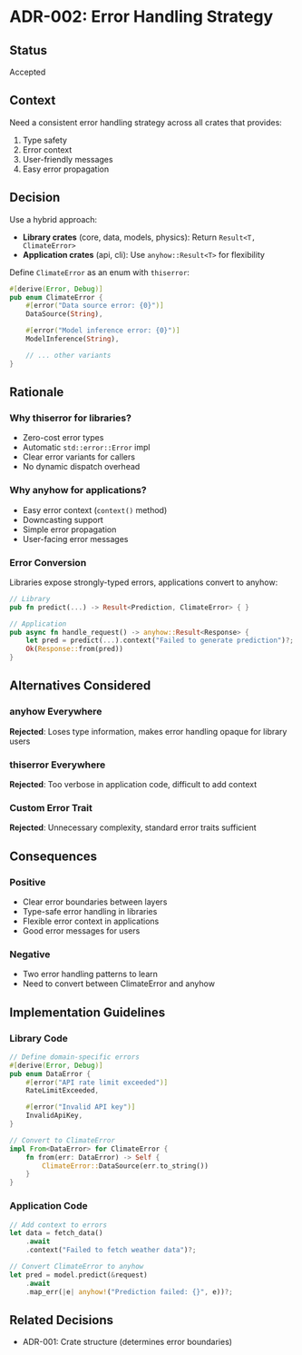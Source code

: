 # ADR-002: Error Handling Strategy

## Status
Accepted

## Context
Need a consistent error handling strategy across all crates that provides:
1. Type safety
2. Error context
3. User-friendly messages
4. Easy error propagation

## Decision
Use a hybrid approach:
- **Library crates** (core, data, models, physics): Return `Result<T, ClimateError>`
- **Application crates** (api, cli): Use `anyhow::Result<T>` for flexibility

Define `ClimateError` as an enum with `thiserror`:
```rust
#[derive(Error, Debug)]
pub enum ClimateError {
    #[error("Data source error: {0}")]
    DataSource(String),

    #[error("Model inference error: {0}")]
    ModelInference(String),

    // ... other variants
}
```

## Rationale

### Why thiserror for libraries?
- Zero-cost error types
- Automatic `std::error::Error` impl
- Clear error variants for callers
- No dynamic dispatch overhead

### Why anyhow for applications?
- Easy error context (`context()` method)
- Downcasting support
- Simple error propagation
- User-facing error messages

### Error Conversion
Libraries expose strongly-typed errors, applications convert to anyhow:
```rust
// Library
pub fn predict(...) -> Result<Prediction, ClimateError> { }

// Application
pub async fn handle_request() -> anyhow::Result<Response> {
    let pred = predict(...).context("Failed to generate prediction")?;
    Ok(Response::from(pred))
}
```

## Alternatives Considered

### anyhow Everywhere
**Rejected**: Loses type information, makes error handling opaque for library users

### thiserror Everywhere
**Rejected**: Too verbose in application code, difficult to add context

### Custom Error Trait
**Rejected**: Unnecessary complexity, standard error traits sufficient

## Consequences

### Positive
- Clear error boundaries between layers
- Type-safe error handling in libraries
- Flexible error context in applications
- Good error messages for users

### Negative
- Two error handling patterns to learn
- Need to convert between ClimateError and anyhow

## Implementation Guidelines

### Library Code
```rust
// Define domain-specific errors
#[derive(Error, Debug)]
pub enum DataError {
    #[error("API rate limit exceeded")]
    RateLimitExceeded,

    #[error("Invalid API key")]
    InvalidApiKey,
}

// Convert to ClimateError
impl From<DataError> for ClimateError {
    fn from(err: DataError) -> Self {
        ClimateError::DataSource(err.to_string())
    }
}
```

### Application Code
```rust
// Add context to errors
let data = fetch_data()
    .await
    .context("Failed to fetch weather data")?;

// Convert ClimateError to anyhow
let pred = model.predict(&request)
    .await
    .map_err(|e| anyhow!("Prediction failed: {}", e))?;
```

## Related Decisions
- ADR-001: Crate structure (determines error boundaries)
